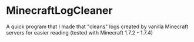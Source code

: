 MinecraftLogCleaner
===================

A quick program that I made that "cleans" logs created by vanilla Minecraft servers for easier reading (tested with Minecraft 1.7.2 - 1.7.4)
